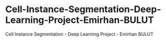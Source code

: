 # Cell-Instance-Segmentation-Deep-Learning-Project-Emirhan-BULUT
Cell Instance Segmentation - Deep Learning Project - Emirhan BULUT
